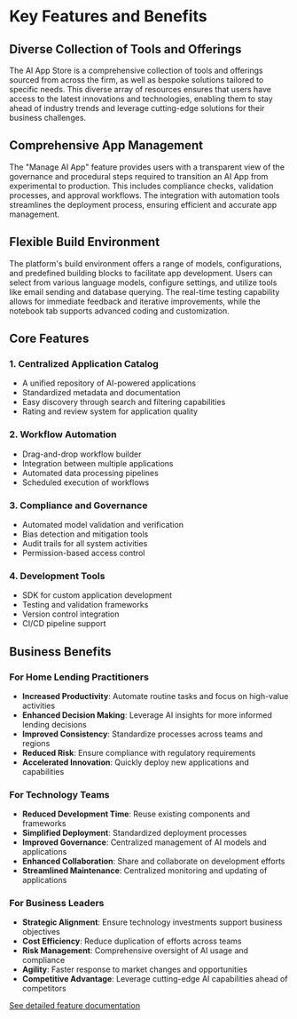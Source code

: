 # Key Features and Benefits

## Diverse Collection of Tools and Offerings

The AI App Store is a comprehensive collection of tools and offerings sourced from across the firm, as well as bespoke solutions tailored to specific needs. This diverse array of resources ensures that users have access to the latest innovations and technologies, enabling them to stay ahead of industry trends and leverage cutting-edge solutions for their business challenges.

## Comprehensive App Management

The "Manage AI App" feature provides users with a transparent view of the governance and procedural steps required to transition an AI App from experimental to production. This includes compliance checks, validation processes, and approval workflows. The integration with automation tools streamlines the deployment process, ensuring efficient and accurate app management.

## Flexible Build Environment

The platform's build environment offers a range of models, configurations, and predefined building blocks to facilitate app development. Users can select from various language models, configure settings, and utilize tools like email sending and database querying. The real-time testing capability allows for immediate feedback and iterative improvements, while the notebook tab supports advanced coding and customization.

## Core Features

### 1. Centralized Application Catalog

- A unified repository of AI-powered applications
- Standardized metadata and documentation
- Easy discovery through search and filtering capabilities
- Rating and review system for application quality

### 2. Workflow Automation

- Drag-and-drop workflow builder
- Integration between multiple applications
- Automated data processing pipelines
- Scheduled execution of workflows

### 3. Compliance and Governance

- Automated model validation and verification
- Bias detection and mitigation tools
- Audit trails for all system activities
- Permission-based access control

### 4. Development Tools

- SDK for custom application development
- Testing and validation frameworks
- Version control integration
- CI/CD pipeline support

## Business Benefits

### For Home Lending Practitioners

- **Increased Productivity**: Automate routine tasks and focus on high-value activities
- **Enhanced Decision Making**: Leverage AI insights for more informed lending decisions
- **Improved Consistency**: Standardize processes across teams and regions
- **Reduced Risk**: Ensure compliance with regulatory requirements
- **Accelerated Innovation**: Quickly deploy new applications and capabilities

### For Technology Teams

- **Reduced Development Time**: Reuse existing components and frameworks
- **Simplified Deployment**: Standardized deployment processes
- **Improved Governance**: Centralized management of AI models and applications
- **Enhanced Collaboration**: Share and collaborate on development efforts
- **Streamlined Maintenance**: Centralized monitoring and updating of applications

### For Business Leaders

- **Strategic Alignment**: Ensure technology investments support business objectives
- **Cost Efficiency**: Reduce duplication of efforts across teams
- **Risk Management**: Comprehensive oversight of AI usage and compliance
- **Agility**: Faster response to market changes and opportunities
- **Competitive Advantage**: Leverage cutting-edge AI capabilities ahead of competitors

[See detailed feature documentation](./features-detailed.md)